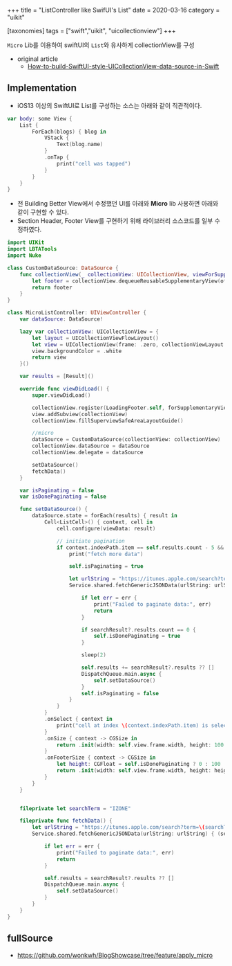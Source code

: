 +++
title = "ListController like SwifUI's List"
date = 2020-03-16
category = "uikit"

[taxonomies]
tags = ["swift","uikit", "uicollectionview"]
+++

`Micro` Lib를 이용하여 swiftUI의 `List`와 유사하게 collectionView를 구성
- original article 
  - [How-to-build-SwiftUI-style-UICollectionView-data-source-in-Swift](https://onmyway133.github.io/blog/How-to-build-SwiftUI-style-UICollectionView-data-source-in-Swift/)
<!-- more -->
## Implementation
 - iOS13 이상의 SwiftUI로 List를 구성하는 소스는 아래와 같이 직관적이다. 

```swift
var body: some View {
    List {
        ForEach(blogs) { blog in
            VStack {
                Text(blog.name)
            }
            .onTap {
                print("cell was tapped")
            }
        }
    }
}
```

- 전 Building Better View에서 수정했던 UI를 아래와 **Micro** lib 사용하면 아래와 같이 구현할 수 있다.
- Section Header, Footer View를 구현하기 위해 라이브러리 소스코드를 일부 수정하였다. 

```swift
import UIKit
import LBTATools
import Nuke

class CustomDataSource: DataSource {
    func collectionView(_ collectionView: UICollectionView, viewForSupplementaryElementOfKind kind: String, at indexPath: IndexPath) -> UICollectionReusableView {
        let footer = collectionView.dequeueReusableSupplementaryView(ofKind: kind, withReuseIdentifier: "footerId", for: indexPath)
        return footer
    }
}

class MicroListController: UIViewController {
    var dataSource: DataSource!

    lazy var collectionView: UICollectionView = {
        let layout = UICollectionViewFlowLayout()
        let view = UICollectionView(frame: .zero, collectionViewLayout: layout)
        view.backgroundColor = .white
        return view
    }()

    var results = [Result]()

    override func viewDidLoad() {
        super.viewDidLoad()

        collectionView.register(LoadingFooter.self, forSupplementaryViewOfKind: UICollectionView.elementKindSectionFooter, withReuseIdentifier: "footerId")
        view.addSubview(collectionView)
        collectionView.fillSuperviewSafeAreaLayoutGuide()

        //micro
        dataSource = CustomDataSource(collectionView: collectionView)
        collectionView.dataSource = dataSource
        collectionView.delegate = dataSource

        setDataSource()
        fetchData()
    }

    var isPaginating = false
    var isDonePaginating = false

    func setDataSource() {
        dataSource.state = forEach(results) { result in
            Cell<ListCell>() { context, cell in
                cell.configure(viewData: result)

                // initiate pagination
                if context.indexPath.item == self.results.count - 5 && !self.isPaginating {
                    print("fetch more data")

                    self.isPaginating = true

                    let urlString = "https://itunes.apple.com/search?term=\(self.searchTerm)&offset=\(self.results.count)&limit=20"
                    Service.shared.fetchGenericJSONData(urlString: urlString) { (searchResult: SearchResult?, err) in

                        if let err = err {
                            print("Failed to paginate data:", err)
                            return
                        }

                        if searchResult?.results.count == 0 {
                            self.isDonePaginating = true
                        }

                        sleep(2)

                        self.results += searchResult?.results ?? []
                        DispatchQueue.main.async {
                            self.setDataSource()
                        }
                        self.isPaginating = false
                    }
                }
            }
            .onSelect { context in
                print("cell at index \(context.indexPath.item) is selected")
            }
            .onSize { context -> CGSize in
                return .init(width: self.view.frame.width, height: 100.0)
            }
            .onFooterSize { context -> CGSize in
                let height: CGFloat = self.isDonePaginating ? 0 : 100
                return .init(width: self.view.frame.width, height: height)
            }
        }
    }


    fileprivate let searchTerm = "IZONE"

    fileprivate func fetchData() {
        let urlString = "https://itunes.apple.com/search?term=\(searchTerm)&offset=0&limit=20"
        Service.shared.fetchGenericJSONData(urlString: urlString) { (searchResult: SearchResult?, err) in

            if let err = err {
                print("Failed to paginate data:", err)
                return
            }

            self.results = searchResult?.results ?? []
            DispatchQueue.main.async {
                self.setDataSource()
            }
        }
    }
}


```
## fullSource
 - https://github.com/wonkwh/BlogShowcase/tree/feature/apply_micro
  